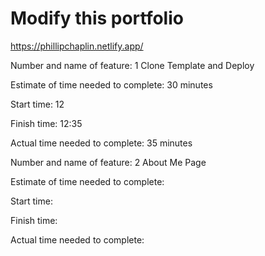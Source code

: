 # Modify this portfolio

https://phillipchaplin.netlify.app/


Number and name of feature: 1 Clone Template and Deploy

Estimate of time needed to complete: 30 minutes

Start time: 12

Finish time: 12:35

Actual time needed to complete: 35 minutes


Number and name of feature: 2 About Me Page

Estimate of time needed to complete: 

Start time: 

Finish time: 

Actual time needed to complete: 